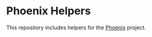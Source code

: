 # Phoenix Helpers

This repository includes helpers for the [Phoenix](https://github.com/HSF/phoenix) project.
